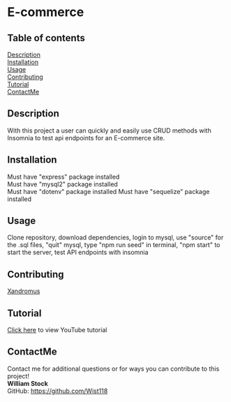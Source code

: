 # E-commerce

## Table of contents  
[Description](#description)  
[Installation](#installation)  
[Usage](#usage)  
[Contributing](#contributing)  
[Tutorial](#tutorial)  
[ContactMe](#contactme)    

## Description
With this project a user can quickly and easily use CRUD methods with Insomnia to test api endpoints for an E-commerce site.


## Installation  
Must have "express" package installed  
Must have "mysql2" package installed  
Must have "dotenv" package installed
Must have "sequelize" package installed


## Usage  
Clone repository, download dependencies, login to mysql, use "source" for the .sql files, "quit" mysql, type "npm run seed" in terminal, "npm start" to start the server, test API endpoints with insomnia 

## Contributing
[Xandromus](https://github.com/Xandromus)

## Tutorial
[Click here](https://www.youtube.com/watch?v=sCJiBJ8xAsA) to view YouTube tutorial  


## ContactMe
Contact me for additional questions or for ways you can contribute to this project!  
**William Stock**  
GitHub: https://github.com/Wist118